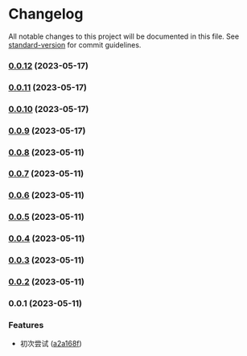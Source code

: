 # Changelog

All notable changes to this project will be documented in this file. See [standard-version](https://github.com/conventional-changelog/standard-version) for commit guidelines.

### [0.0.12](https://github.com/svchord/rem-craft-dev/compare/v0.0.11...v0.0.12) (2023-05-17)

### [0.0.11](https://github.com/svchord/rem-craft-dev/compare/v0.0.10...v0.0.11) (2023-05-17)

### [0.0.10](https://github.com/svchord/rem-craft-dev/compare/v0.0.9...v0.0.10) (2023-05-17)

### [0.0.9](https://github.com/svchord/rem-craft-dev/compare/v0.0.8...v0.0.9) (2023-05-17)

### [0.0.8](https://github.com/svchord/rem-craft-dev/compare/v0.0.7...v0.0.8) (2023-05-11)

### [0.0.7](https://github.com/svchord/rem-craft-dev/compare/v0.0.6...v0.0.7) (2023-05-11)

### [0.0.6](https://github.com/svchord/rem-craft-dev/compare/v0.0.5...v0.0.6) (2023-05-11)

### [0.0.5](https://github.com/svchord/rem-craft-dev/compare/v0.0.4...v0.0.5) (2023-05-11)

### [0.0.4](https://github.com/svchord/rem-craft-dev/compare/v0.0.3...v0.0.4) (2023-05-11)

### [0.0.3](https://github.com/svchord/rem-craft-dev/compare/v0.0.2...v0.0.3) (2023-05-11)

### [0.0.2](https://github.com/svchord/rem-craft-dev/compare/v0.0.1...v0.0.2) (2023-05-11)

### 0.0.1 (2023-05-11)


### Features

* 初次尝试 ([a2a168f](https://github.com/svchord/rem-craft-dev/commit/a2a168fb19b829053b70be8c3ac6f55cc8b4f042))
